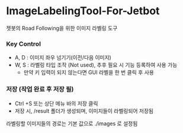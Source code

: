 # ImageLabelingTool-For-Jetbot
젯봇의 Road Following을 위한 이미지 라벨링 도구


### Key Control
- A, D : 이미지 좌우 넘기기(이전/다음 이미지)
- W, S : 라벨링 타입 조작 (Not used), 추후 필요 시 기능 등록하여 사용 가능
  -  만약 키 입력이 되지 않는다면 GUI 라벨을 한 번 클릭 후 사용

### 저장 (작업 완료 후 저장 필)
- Ctrl +S 또는 상단 메뉴 바의 저장 클릭
- 저장 시, /result 폴더가 생성되며, 이미지들이 라벨링되어 저장됨

라벨링할 이미지들의 경로는 기본 값으로 ./images 로 설정됨



